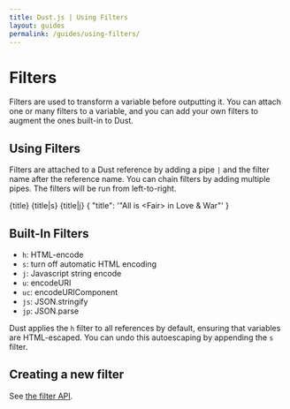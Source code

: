 ```yaml
---
title: Dust.js | Using Filters
layout: guides
permalink: /guides/using-filters/
---
```


# Filters

Filters are used to transform a variable before outputting it. You can attach one or many filters to a variable, and you can add your own filters to augment the ones built-in to Dust.

## Using Filters

Filters are attached to a Dust reference by adding a pipe `|` and the filter name after the reference name. You can chain filters by adding multiple pipes. The filters will be run from left-to-right.

<dust-demo templatename="filters">
<dust-demo-template showtemplatename="true">{title}
{title|s}
{title|j}</dust-demo-template>
<dust-demo-json>{
  "title": '"All is &lt;Fair&gt; in Love & War"'
}</dust-demo-json>
</dust-demo>

## Built-In Filters

* `h`: HTML-encode
* `s`: turn off automatic HTML encoding
* `j`: Javascript string encode
* `u`: encodeURI
* `uc`: encodeURIComponent
* `js`: JSON.stringify
* `jp`: JSON.parse

Dust applies the `h` filter to all references by default, ensuring that variables are HTML-escaped. You can undo this autoescaping by appending the `s` filter.

## Creating a new filter

See [the filter API](/docs/filter-api).
